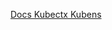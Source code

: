 
[Docs Kubectx Kubens](https://docs.cloud.intranet.pags/v1/kubernetes/gettingstarted/utils/#kubectx-e-kubens)

